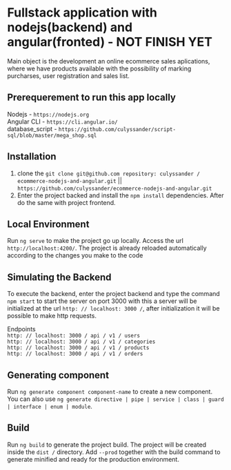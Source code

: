 # Fullstack application with nodejs(backend) and angular(fronted) - NOT FINISH YET

Main object is the development an online ecommerce sales aplications, where we have products available with the possibility of marking purcharses, user registration and sales list.

## Prerequerement to run this app locally<br>
Nodejs - `https://nodejs.org` <br>
Angular CLI - `https://cli.angular.io/`<br>
database_script - `https://github.com/culyssander/script-sql/blob/master/mega_shop.sql`<br>
 
 ## Installation

1. clone the `git clone git@github.com repository: culyssander / ecommerce-nodejs-and-angular.git` || `https://github.com/culyssander/ecommerce-nodejs-and-angular.git`
2. Enter the project backed and install the `npm install` dependencies. After do the same with project frontend.


## Local Environment

Run `ng serve` to make the project go up locally. Access the url `http://localhost:4200/`. The project is already reloaded automatically according to the changes you make to the code

## Simulating the Backend
To execute the backend, enter the project backend and type the command `npm start` to start the server on port 3000 with this a server will be initialized at the url `http: // localhost: 3000 /`, after initialization it will be possible to make http requests.

Endpoints<br>
`http: // localhost: 3000 / api / v1 / users`<br>
`http: // localhost: 3000 / api / v1 / categories`<br>
`http: // localhost: 3000 / api / v1 / products`<br>
`http: // localhost: 3000 / api / v1 / orders `<br>

## Generating component

Run `ng generate component component-name` to create a new component. You can also use `ng generate directive | pipe | service | class | guard | interface | enum | module`.

## Build

Run `ng build` to generate the project build. The project will be created inside the `dist /` directory. Add `--prod` together with the build command to generate minified and ready for the production environment. 